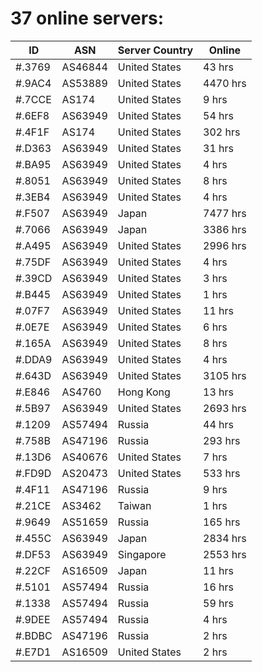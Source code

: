 # 37 online servers:

| ID | ASN | Server Country | Online |
| ------ | ------ | ------ | ------ |
| #.3769 | AS46844 | United States | 43 hrs |
| #.9AC4 | AS53889 | United States | 4470 hrs |
| #.7CCE | AS174 | United States | 9 hrs |
| #.6EF8 | AS63949 | United States | 54 hrs |
| #.4F1F | AS174 | United States | 302 hrs |
| #.D363 | AS63949 | United States | 31 hrs |
| #.BA95 | AS63949 | United States | 4 hrs |
| #.8051 | AS63949 | United States | 8 hrs |
| #.3EB4 | AS63949 | United States | 4 hrs |
| #.F507 | AS63949 | Japan | 7477 hrs |
| #.7066 | AS63949 | Japan | 3386 hrs |
| #.A495 | AS63949 | United States | 2996 hrs |
| #.75DF | AS63949 | United States | 4 hrs |
| #.39CD | AS63949 | United States | 3 hrs |
| #.B445 | AS63949 | United States | 1 hrs |
| #.07F7 | AS63949 | United States | 11 hrs |
| #.0E7E | AS63949 | United States | 6 hrs |
| #.165A | AS63949 | United States | 8 hrs |
| #.DDA9 | AS63949 | United States | 4 hrs |
| #.643D | AS63949 | United States | 3105 hrs |
| #.E846 | AS4760 | Hong Kong | 13 hrs |
| #.5B97 | AS63949 | United States | 2693 hrs |
| #.1209 | AS57494 | Russia | 44 hrs |
| #.758B | AS47196 | Russia | 293 hrs |
| #.13D6 | AS40676 | United States | 7 hrs |
| #.FD9D | AS20473 | United States | 533 hrs |
| #.4F11 | AS47196 | Russia | 9 hrs |
| #.21CE | AS3462 | Taiwan | 1 hrs |
| #.9649 | AS51659 | Russia | 165 hrs |
| #.455C | AS63949 | Japan | 2834 hrs |
| #.DF53 | AS63949 | Singapore | 2553 hrs |
| #.22CF | AS16509 | Japan | 11 hrs |
| #.5101 | AS57494 | Russia | 16 hrs |
| #.1338 | AS57494 | Russia | 59 hrs |
| #.9DEE | AS57494 | Russia | 4 hrs |
| #.BDBC | AS47196 | Russia | 2 hrs |
| #.E7D1 | AS16509 | United States | 2 hrs |

